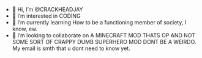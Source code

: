 - 👋 Hi, I’m @CRACKHEADJAY
- 👀 I’m interested in CODING 
- 🌱 I’m currently learning How to be a functioning member of society, I know, ew.
- 💞️ I’m looking to collaborate on A MINECRAFT MOD THATS OP AND NOT SOME SORT OF CRAPPY DUMB SUPERHERO MOD
 DONT BE A WEIRDO. 
 My email is smth that u dont need to know yet.

<!---
CRACKHEADJAY/CRACKHEADJAY is a ✨ special ✨ repository because its `README.md` (this file) appears on your GitHub profile.
You can click the Preview link to take a look at your changes.
--->
